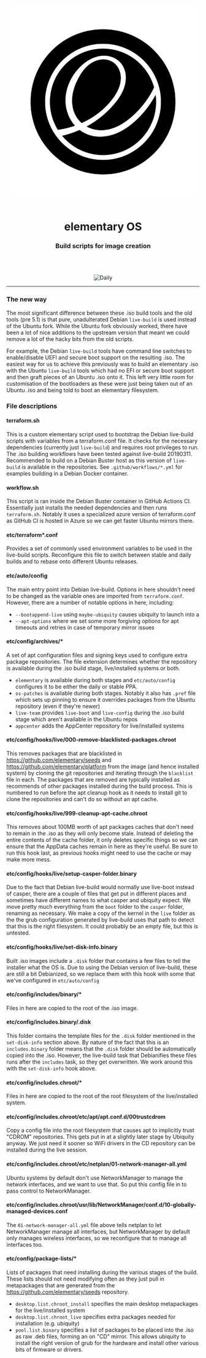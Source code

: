 <div align="center">
  <a href="https://elementary.io" align="center">
    <center align="center">
      <img src="https://raw.githubusercontent.com/elementary/brand/master/logomark-black.png" alt="elementary" align="center">
    </center>
  </a>
  <br>
  <h1 align="center"><center>elementary OS</center></h1>
  <h3 align="center"><center>Build scripts for image creation</center></h3>
  <br>
  <br>
</div>

<p align="center">
  <img src="https://github.com/elementary/os/workflows/daily-alternative/badge.svg" alt="Daily">
</p>

---

### The new way

The most significant difference between these .iso build tools and the old tools (pre 5.1) is that pure, unadulterated Debian `live-build` is used instead of the Ubuntu fork. While the Ubuntu fork obviously worked, there have been a lot of nice additions to the upstream version that meant we could remove a lot of the hacky bits from the old scripts.

For example, the Debian `live-build` tools have command line switches to enable/disable UEFI and secure boot support on the resulting .iso. The easiest way for us to achieve this previously was to build an elementary .iso with the Ubuntu `live-build` tools which had no EFI or secure boot support and then graft pieces of an Ubuntu .iso onto it. This left very little room for customisation of the bootloaders as these were just being taken out of an Ubuntu .iso and being told to boot an elementary filesystem.

### File descriptions

#### terraform.sh
This is a custom elementary script used to bootstrap the Debian live-build scripts with variables from a terraform.conf file. It checks for the necessary dependencies (currently just `live-build`) and requires root privileges to run. The .iso building workflows have been tested against live-build 20190311. Recommended to build on a Debian Buster host as this version of `live-build` is available in the repositories. See `.github/workflows/*.yml` for examples building in a Debian Docker container.

#### workflow.sh
This script is ran inside the Debian Buster container in GitHub Actions CI. Essentially just installs the needed dependencies and then runs `terraform.sh`. Notably it uses a specialized azure version of terraform.conf as GitHub CI is hosted in Azure so we can get faster Ubuntu mirrors there.

#### etc/terraform*.conf
Provides a set of commonly used environment variables to be used in the live-build scripts. Reconfigure this file to switch between stable and daily builds and to rebase onto different Ubuntu releases.

#### etc/auto/config
The main entry point into Debian live-build. Options in here shouldn't need to be changed as the variable ones are imported from `terraform.conf`. However, there are a number of notable options in here, including:
- `--bootappend-live` using `maybe-ubiquity` causes ubiquity to launch into a
- `--apt-options` where we set some more forgiving options for apt timeouts and retries in case of temporary mirror issues

#### etc/config/archives/*
A set of apt configuration files and signing keys used to configure extra package repositories. The file extension determines whether the repository is available during the .iso build stage, live/installed systems or both.
- `elementary` is available during both stages and `etc/auto/config` configures it to be either the daily or stable PPA.
- `os-patches` is available during both stages. Notably it also has `.pref` file which sets up pinning to ensure it overrides packages from the Ubuntu repository (even if they're newer)
- `live-team` provides `live-boot` and `live-config` during the .iso build stage which aren't available in the Ubuntu repos
- `appcenter` adds the AppCenter repository for live/installed systems

#### etc/config/hooks/live/000-remove-blacklisted-packages.chroot
This removes packages that are blacklisted in https://github.com/elementary/seeds and https://github.com/elementary/platform from the image (and hence installed system) by cloning the git repositories and iterating through the `blacklist` file in each. The packages that are removed are typically installed as recommends of other packages installed during the build process. This is numbered to run before the apt cleanup hook as it needs to install git to clone the repositories and can't do so without an apt cache.

#### etc/config/hooks/live/999-cleanup-apt-cache.chroot
This removes about 100MB worth of apt packages caches that don't need to remain in the .iso as they will only become stale. Instead of deleting the entire contents of the cache folder, it only deletes specific things so we can ensure that the AppData caches remain in here as they're useful. Be sure to run this hook last, as previous hooks might need to use the cache or may make more mess.

#### etc/config/hooks/live/setup-casper-folder.binary
Due to the fact that Debian live-build would normally use live-boot instead of casper, there are a couple of files that get put in different places and sometimes have different names to what casper and ubiquity expect. We move pretty much everything from the `boot` folder to the `casper` folder, renaming as necessary. We make a copy of the kernel in the `live` folder as the the grub configuration generated by live-build uses that path to detect that this is the right filesystem. It could probably be an empty file, but this is untested.

#### etc/config/hooks/live/set-disk-info.binary
Built .iso images include a `.disk` folder that contains a few files to tell the installer what the OS is. Due to using the Debian version of live-build, these are still a bit Debianized, so we replace them with this hook with some that we've configured in `etc/auto/config`

#### etc/config/includes/binary/*
Files in here are copied to the root of the .iso image.

#### etc/config/includes.binary/.disk
This folder contains the template files for the `.disk` folder mentioned in the `set-disk-info` section above. By nature of the fact that this is an `includes.binary` folder means that the `.disk` folder should be automatically copied into the .iso. However, the live-build task that Debianifies these files runs after the `includes` task, so they get overwritten. We work around this with the `set-disk-info` hook above.

#### etc/config/includes.chroot/*
Files in here are copied to the root of the root filesystem of the live/installed system.

#### etc/config/includes.chroot/etc/apt/apt.conf.d/00trustcdrom
Copy a config file into the root filesystem that causes apt to implicitly trust "CDROM" repositories. This gets put in at a slightly later stage by Ubiquity anyway. We just need it sooner so WiFi drivers in the CD repository can be installed during the live session.

#### etc/config/includes.chroot/etc/netplan/01-network-manager-all.yml
Ubuntu systems by default don't use NetworkManager to manage the network interfaces, and we want to use that. So put this config file in to pass control to NetworkManager.

#### etc/config/includes.chroot/usr/lib/NetworkManager/conf.d/10-globally-managed-devices.conf
The `01-network-manager-all.yml` file above tells netplan to let NetworkManager manage all interfaces, but NetworkManager by default only manages wireless interfaces, so we reconfigure that to manage all interfaces too.

#### etc/config/package-lists/*
Lists of packages that need installing during the various stages of the build. These lists should not need modifying often as they just pull in metapackages that are generated from the https://github.com/elementary/seeds repository.
- `desktop.list.chroot_install` specifies the main desktop metapackages for the live/installed system
- `desktop.list.chroot_live` specifies extra packages needed for installation (e.g. ubiquity)
- `pool.list.binary` specifies a list of packages to be placed into the .iso as raw .deb files, forming an on "CD" mirror. This allows ubiquity to install the right version of grub for the hardware and install other various bits of firmware or drivers.

